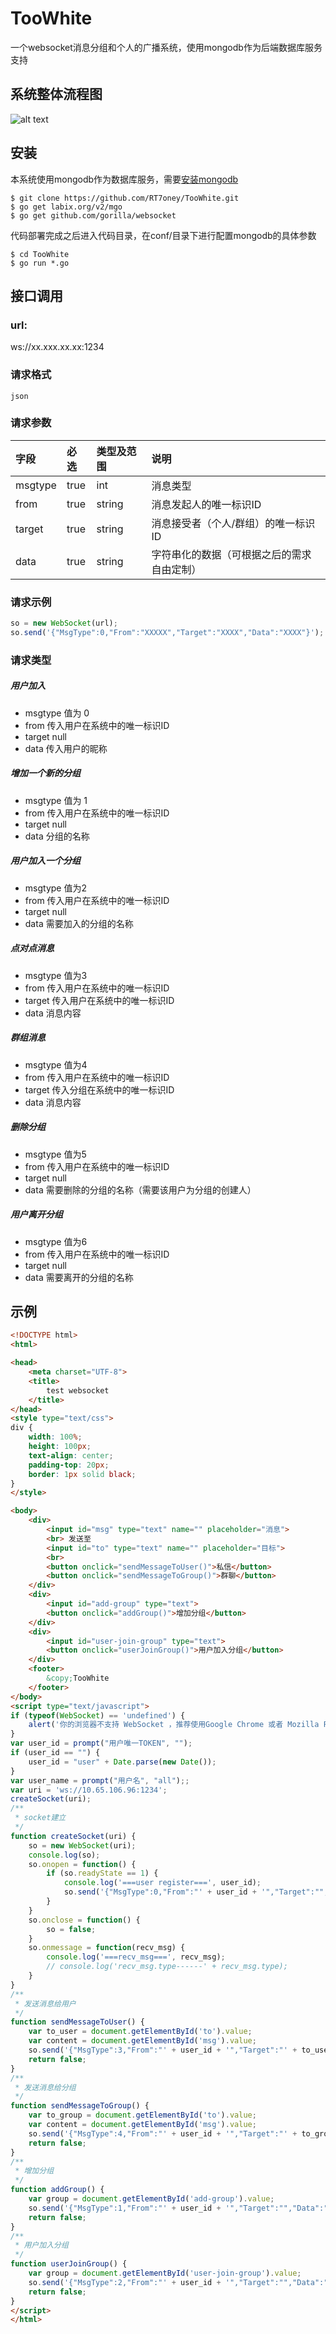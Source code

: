 # TooWhite
一个websocket消息分组和个人的广播系统，使用mongodb作为后端数据库服务支持

## 系统整体流程图

![alt text](process.png)

## 安装

本系统使用mongodb作为数据库服务，需要[安装mongodb](http://www.runoob.com/mongodb/mongodb-window-install.html)

```ssh
$ git clone https://github.com/RT7oney/TooWhite.git
$ go get labix.org/v2/mgo
$ go get github.com/gorilla/websocket
```

代码部署完成之后进入代码目录，在conf/目录下进行配置mongodb的具体参数

```ssh
$ cd TooWhite
$ go run *.go
```

## 接口调用

### url:
ws://xx.xxx.xx.xx:1234

###  请求格式
    json

###  请求参数
| 字段                     |   必选            |   类型及范围    | 说明                               |
|:-------------------------|:----------------- |:----------------|:-----------------------------------|
|msgtype|true|int|消息类型|
|from|true|string|消息发起人的唯一标识ID|
|target|true|string|消息接受者（个人/群组）的唯一标识ID|
|data|true|string|字符串化的数据（可根据之后的需求自由定制）|


###  请求示例
```javascript
so = new WebSocket(url);
so.send('{"MsgType":0,"From":"XXXXX","Target":"XXXX","Data":"XXXX"}');
```

###  请求类型
##### 用户加入
* msgtype 值为 0
* from 传入用户在系统中的唯一标识ID
* target null
* data 传入用户的昵称

##### 增加一个新的分组
* msgtype 值为 1
* from 传入用户在系统中的唯一标识ID
* target null 
* data 分组的名称

##### 用户加入一个分组
* msgtype 值为2
* from 传入用户在系统中的唯一标识ID
* target null
* data 需要加入的分组的名称

##### 点对点消息
* msgtype 值为3
* from 传入用户在系统中的唯一标识ID
* target 传入用户在系统中的唯一标识ID
* data 消息内容

##### 群组消息
* msgtype 值为4
* from 传入用户在系统中的唯一标识ID
* target 传入分组在系统中的唯一标识ID
* data 消息内容

##### 删除分组
* msgtype 值为5
* from 传入用户在系统中的唯一标识ID
* target null
* data 需要删除的分组的名称（需要该用户为分组的创建人）

##### 用户离开分组
* msgtype 值为6
* from 传入用户在系统中的唯一标识ID
* target null
* data 需要离开的分组的名称

## 示例

```html
<!DOCTYPE html>
<html>

<head>
    <meta charset="UTF-8">
    <title>
        test websocket
    </title>
</head>
<style type="text/css">
div {
    width: 100%;
    height: 100px;
    text-align: center;
    padding-top: 20px;
    border: 1px solid black;
}
</style>

<body>
    <div>
        <input id="msg" type="text" name="" placeholder="消息">
        <br> 发送至
        <input id="to" type="text" name="" placeholder="目标">
        <br>
        <button onclick="sendMessageToUser()">私信</button>
        <button onclick="sendMessageToGroup()">群聊</button>
    </div>
    <div>
        <input id="add-group" type="text">
        <button onclick="addGroup()">增加分组</button>
    </div>
    <div>
        <input id="user-join-group" type="text">
        <button onclick="userJoinGroup()">用户加入分组</button>
    </div>
    <footer>
        &copy;TooWhite
    </footer>
</body>
<script type="text/javascript">
if (typeof(WebSocket) == 'undefined') {
    alert('你的浏览器不支持 WebSocket ，推荐使用Google Chrome 或者 Mozilla Firefox');
}
var user_id = prompt("用户唯一TOKEN", "");
if (user_id == "") {
    user_id = "user" + Date.parse(new Date());
}
var user_name = prompt("用户名", "all");;
var uri = 'ws://10.65.106.96:1234';
createSocket(uri);
/**
 * socket建立
 */
function createSocket(uri) {
    so = new WebSocket(uri);
    console.log(so);
    so.onopen = function() {
        if (so.readyState == 1) {
            console.log('===user register===', user_id);
            so.send('{"MsgType":0,"From":"' + user_id + '","Target":"","Data":"' + user_name + '"}');
        }
    }
    so.onclose = function() {
        so = false;
    }
    so.onmessage = function(recv_msg) {
        console.log('===recv_msg===', recv_msg);
        // console.log('recv_msg.type------' + recv_msg.type);
    }
}
/**
 * 发送消息给用户
 */
function sendMessageToUser() {
    var to_user = document.getElementById('to').value;
    var content = document.getElementById('msg').value;
    so.send('{"MsgType":3,"From":"' + user_id + '","Target":"' + to_user + '","Data":"' + content + '"}');
    return false;
}
/**
 * 发送消息给分组
 */
function sendMessageToGroup() {
    var to_group = document.getElementById('to').value;
    var content = document.getElementById('msg').value;
    so.send('{"MsgType":4,"From":"' + user_id + '","Target":"' + to_group + '","Data":"' + content + '"}');
    return false;
}
/**
 * 增加分组
 */
function addGroup() {
    var group = document.getElementById('add-group').value;
    so.send('{"MsgType":1,"From":"' + user_id + '","Target":"","Data":"' + group + '"}')
    return false;
}
/**
 * 用户加入分组
 */
function userJoinGroup() {
    var group = document.getElementById('user-join-group').value;
    so.send('{"MsgType":2,"From":"' + user_id + '","Target":"","Data":"' + group + '"}')
    return false;
}
</script>
</html>
```